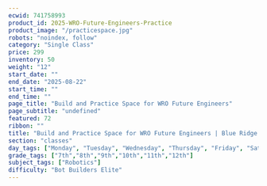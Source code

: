 ```yaml
---
ecwid: 741758993
product_id: 2025-WRO-Future-Engineers-Practice
product_image: "/practicespace.jpg"
robots: "noindex, follow"
category: "Single Class"
price: 299
inventory: 50
weight: "12"
start_date: ""
end_date: "2025-08-22"
start_time: ""
end_time: ""
page_title: "Build and Practice Space for WRO Future Engineers"
page_subtitle: "undefined"
featured: 72
ribbon: ""
title: "Build and Practice Space for WRO Future Engineers | Blue Ridge Boost"
section: "classes"
day_tags: ["Monday", "Tuesday", "Wednesday", "Thursday", "Friday", "Saturday", "Sunday"]
grade_tags: ["7th","8th","9th","10th","11th","12th"]
subject_tags: ["Robotics"]
difficulty: "Bot Builders Elite"
---
```

<script type="application/ld+json">
        {
            "@context": "https://schema.org",
            "@type": "Course",
            "name": "Build and Practice Space for WRO Future Engineers",
            "description": "Build and Practice Space for WRO Future Engineers - undefined",
            "provider": {
            "@type": "Organization",
            "name": "Blue Ridge Boost",
            "url": "https://blueridgeboost.com"
            },
            "offers": {
            "@type": "Offer",
            "price": "299",
            "priceCurrency": "USD",
            "availability": "https://schema.org/InStock",
            "url": "https://blueridgeboost.com/classes/"
            }
        }
        </script>
